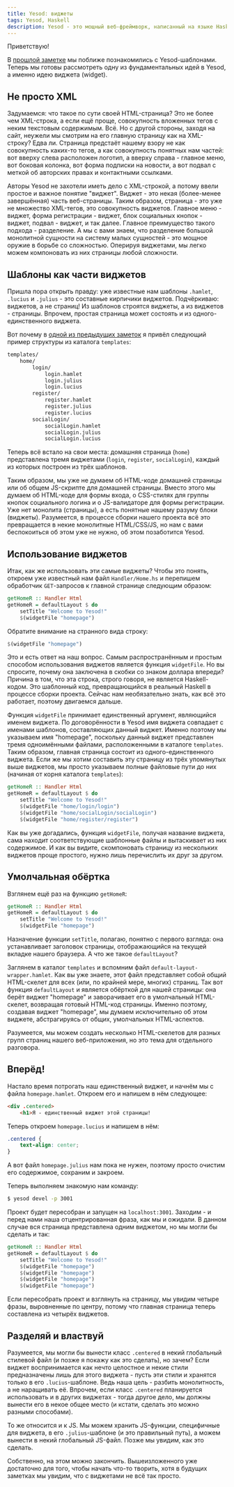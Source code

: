 ```yaml
---
title: Yesod: виджеты
tags: Yesod, Haskell
description: Yesod - это мощный веб-фреймворк, написанный на языке Haskell. Сегодня поговорим о важной концепции Yesod - о виджете.
---
```


Приветствую!

В [прошлой заметке](http://blog.dshevchenko.biz/2014/12/23/yesod-templates.html) мы поближе познакомились с Yesod-шаблонами. Теперь мы готовы рассмотреть одну из фундаментальных идей в Yesod, а именно идею виджета (widget).

## Не просто XML

Задумаемся: что такое по сути своей HTML-страница? Это не более чем XML-строка, а если ещё проще, совокупность вложенных тегов с неким текстовым содержимым. Всё. Но с другой стороны, заходя на сайт, неужели мы смотрим на его главную страницу как на XML-строку? Едва ли. Страница предстаёт нашему взору не как совокупность каких-то тегов, а как совокупность понятных нам частей: вот вверху слева расположен логотип, а вверху справа - главное меню, вот боковая колонка, вот форма подписки на новости, а вот подвал с меткой об авторских правах и контактными ссылками.

Авторы Yesod не захотели иметь дело с XML-строкой, а потому ввели простое и важное понятие "виджет". Виджет - это некая (более-менее завершённая) часть веб-страницы. Таким образом, страница - это уже не множество XML-тегов, это совокупность виджетов. Главное меню - виджет, форма регистрации - виджет, блок социальных кнопок - виджет, подвал - виджет, и так далее. Главное преимущество такого подхода - разделение. А мы с вами знаем, что разделение большой монолитной сущности на систему малых сущностей - это мощное оружие в борьбе со сложностью. Оперируя виджетами, мы легко можем компоновать из них страницы любой сложности.

## Шаблоны как части виджетов

Пришла пора открыть правду: уже известные нам шаблоны `.hamlet`, `.lucius` и `.julius` - это составные кирпичики виджетов. Подчёркиваю: виджетов, а не страниц! Из шаблонов строятся виджеты, а из виджетов - страницы. Впрочем, простая страница может состоять и из одного-единственного виджета.

Вот почему в [одной из предыдущих заметок](http://blog.dshevchenko.biz/2014/12/21/yesod-structure-templates.html) я привёл следующий пример структуры из каталога `templates`:

```bash
templates/
    home/
        login/
            login.hamlet
            login.julius
            login.lucius
        register/
            register.hamlet
            register.julius
            register.lucius
        socialLogin/
            socialLogin.hamlet
            socialLogin.julius
            socialLogin.lucius
```

Теперь всё встало на свои места: домашняя страница (`home`) представлена тремя виджетами (`login`, `register`, `socialLogin`), каждый из которых построен из трёх шаблонов.

Таким образом, мы уже не думаем об HTML-коде домашней страницы или об общем JS-скрипте для домашней страницы. Вместо этого мы думаем об HTML-коде для формы входа, о CSS-стилях для группы кнопок социального логина и о JS-валидаторе для формы регистрации. Уже нет монолита (страницы), а есть понятные нашему разуму блоки (виджеты). Разумеется, в процессе сборки нашего проекта всё это превращается в некие монолитные HTML/CSS/JS, но нам с вами беспокоиться об этом уже не нужно, об этом позаботится Yesod.

## Использование виджетов

Итак, как же использовать эти самые виджеты? Чтобы это понять, откроем уже известный нам файл `Handler/Home.hs` и перепишем обработчик `GET`-запросов к главной странице следующим образом:

```haskell
getHomeR :: Handler Html
getHomeR = defaultLayout $ do
    setTitle "Welcome to Yesod!"
    $(widgetFile "homepage")
```

Обратите внимание на странного вида строку:

```haskell
$(widgetFile "homepage")
```

Это и есть ответ на наш вопрос. Самым распространённым и простым способом использования виджетов является функция `widgetFile`. Но вы спросите, почему она заключена в скобки со знаком доллара впереди? Причина в том, что эта строка, строго говоря, не является Haskell-кодом. Это шаблонный код, превращающийся в реальный Haskell в процессе сборки проекта. Сейчас нам необязательно знать, как всё это работает, поэтому двигаемся дальше. 

Функция `widgetFile` принимает единственный аргумент, являющийся именем виджета. По договорённости в Yesod имя виджета совпадает с именами шаблонов, составляющих данный виджет. Именно поэтому мы указываем имя "homepage", поскольку данный виджет представлен тремя одноимёнными файлами, расположенными в каталоге `templates`. Таким образом, главная страница состоит из одного-единственного виджета. Если же мы хотим составить эту страницу из трёх упомянутых выше виджетов, мы просто указываем полные файловые пути до них (начиная от корня каталога `templates`):

```haskell
getHomeR :: Handler Html
getHomeR = defaultLayout $ do
    setTitle "Welcome to Yesod!"
    $(widgetFile "home/login/login")
    $(widgetFile "home/socialLogin/socialLogin")
    $(widgetFile "home/register/register")
```

Как вы уже догадались, функция `widgetFile`, получая название виджета, сама находит соответствующие шаблонные файлы и вытаскивает из них содержимое. И как вы видите, скомпоновать страницу из нескольких виджетов проще простого, нужно лишь перечислить их друг за другом. 
## Умолчальная обёртка

Взглянем ещё раз на функцию `getHomeR`:

```haskell
getHomeR :: Handler Html
getHomeR = defaultLayout $ do
    setTitle "Welcome to Yesod!"
    $(widgetFile "homepage")
```

Назначение функции `setTitle`, полагаю, понятно с первого взгляда: она устанавливает заголовок страницы, отображающийся на текущей вкладке нашего браузера. А что же такое `defaultLayout`?

Заглянем в каталог `templates` и вспомним файл `default-layout-wrapper.hamlet`. Как вы уже знаете, этот файл представляет собой общий HTML-скелет для всех (или, по крайней мере, многих) страниц. Так вот функция `defaultLayout` и является обёрткой для нашей страницы: она берёт виджет "homepage" и заворачивает его в умолчальный HTML-скелет, возвращая готовый HTML-код страницы. Именно поэтому, создавая виджет "homepage", мы думаем исключительно об этом виджете, абстрагируясь от общих, умолчальных HTML-аспектов.

Разумеется, мы можем создать несколько HTML-скелетов для разных групп страниц нашего веб-приложения, но это тема для отдельного разговора.

## Вперёд!

Настало время потрогать наш единственный виджет, и начнём мы с файла `homepage.hamlet`. Откроем его и напишем в нём следующее:

```html
<div .centered>
    <h1>Я - единственный виджет этой страницы!
```

Теперь откроем `homepage.lucius` и напишем в нём:

```css
.centered {
    text-align: center;
}
```

А вот файл `homepage.julius` нам пока не нужен, поэтому просто очистим его содержимое, сохраним и закроем.

Теперь выполняем знакомую нам команду:

```bash
$ yesod devel -p 3001
```

Проект будет пересобран и запущен на `localhost:3001`. Заходим - и перед нами наша отцентрированная фраза, как мы и ожидали. В данном случае вся страница представлена одним виджетом, но мы могли бы сделать и так:

```haskell
getHomeR :: Handler Html
getHomeR = defaultLayout $ do
    setTitle "Welcome to Yesod!"
    $(widgetFile "homepage")
    $(widgetFile "homepage")
    $(widgetFile "homepage")
    $(widgetFile "homepage")
```

Если пересобрать проект и взглянуть на страницу, мы увидим четыре фразы, выровненные по центру, потому что главная страница теперь составлена из четырёх виджетов.

## Разделяй и властвуй

Разумеется, мы могли бы вынести класс `.centered` в некий глобальный стилевой файл (и позже я покажу как это сделать), но зачем? Если виджет воспринимается как нечто целостное и некие стили предназначены лишь для этого виджета - пусть эти стили и хранятся только в его `.lucius`-шаблоне. Ведь наша цель - разбить монолитность, а не наращивать её. Впрочем, если класс `.centered` планируется использовать и в других виджетах - тогда другое дело, мы должны вынести его в некое общее место (и кстати, сделать это можно разными способами).

То же относится и к JS. Мы можем хранить JS-функции, специфичные для виджета, в его `.julius`-шаблоне (и это правильный путь), а можем вынести в некий глобальный JS-файл. Позже мы увидим, как это сделать.

Собственно, на этом можно закончить. Вышеизложенного уже достаточно для того, чтобы начать что-то творить, хотя в будущих заметках мы увидим, что с виджетами не всё так просто.


